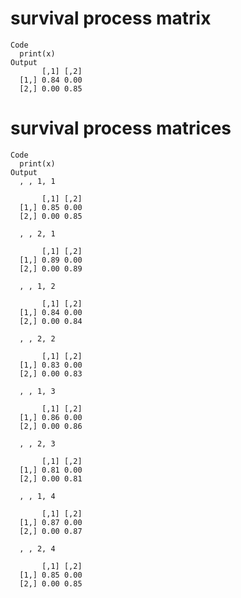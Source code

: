 # survival process matrix

    Code
      print(x)
    Output
           [,1] [,2]
      [1,] 0.84 0.00
      [2,] 0.00 0.85

# survival process matrices

    Code
      print(x)
    Output
      , , 1, 1
      
           [,1] [,2]
      [1,] 0.85 0.00
      [2,] 0.00 0.85
      
      , , 2, 1
      
           [,1] [,2]
      [1,] 0.89 0.00
      [2,] 0.00 0.89
      
      , , 1, 2
      
           [,1] [,2]
      [1,] 0.84 0.00
      [2,] 0.00 0.84
      
      , , 2, 2
      
           [,1] [,2]
      [1,] 0.83 0.00
      [2,] 0.00 0.83
      
      , , 1, 3
      
           [,1] [,2]
      [1,] 0.86 0.00
      [2,] 0.00 0.86
      
      , , 2, 3
      
           [,1] [,2]
      [1,] 0.81 0.00
      [2,] 0.00 0.81
      
      , , 1, 4
      
           [,1] [,2]
      [1,] 0.87 0.00
      [2,] 0.00 0.87
      
      , , 2, 4
      
           [,1] [,2]
      [1,] 0.85 0.00
      [2,] 0.00 0.85
      

